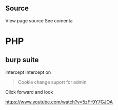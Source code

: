 ## Source
View page source
See comenta


# PHP 
## burp suite
intercept
intercept on

> Cookie change suport for admin

Click forward and look

https://www.youtube.com/watch?v=5zF-9Y7GJOA